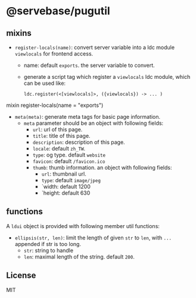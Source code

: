 # @servebase/pugutil


## mixins

 - `register-locals(name)`: convert server variable into a ldc module `viewlocals` for frontend access.
   - name: default `exports`. the server variable to convert.
   - generate a script tag which register a `viewlocals` ldc module, which can be used like:

         ldc.register(<[viewlocals]>, ({viewlocals}) -> ... )

mixin register-locals(name = "exports")
 - `meta(meta)`: generate meta tags for basic page information.
   - `meta` parameter should be an object with following fields:
     - `url`: url of this page.
     - `title`: title of this page.
     - `description`: description of this page.
     - `locale`: default `zh_TW`.
     - `type`: og type. default `website`
     - `favicon`: default `/favicon.ico`
     - `thumb`: thumb information. an object with following fields:
       - `url`: thumbnail url.
       - `type`: default `image/jpeg`
       - `width: default 1200
       - `height: default 630


## functions

A `ldui` object is provided with following member util functions:

 - `ellipsis(str, len)`: limit the length of given `str` to `len`, with `...` appended if str is too long.
   - `str`: string to handle
   - `len`: maximal length of the string. default `200`.


## License

MIT
